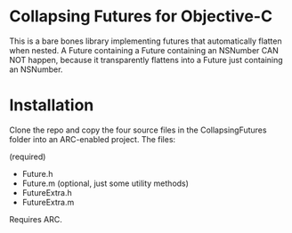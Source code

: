 Collapsing Futures for Objective-C
==================================

This is a bare bones library implementing futures that automatically flatten when nested. A Future containing a Future containing an NSNumber CAN NOT happen, because it transparently flattens into a Future just containing an NSNumber.

Installation
============

Clone the repo and copy the four source files in the CollapsingFutures folder into an ARC-enabled project. The files:

(required)
- Future.h
- Future.m
(optional, just some utility methods)
- FutureExtra.h
- FutureExtra.m

Requires ARC.
